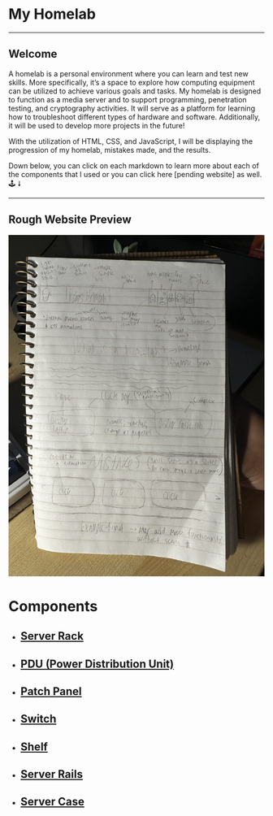 <h1> My Homelab</h1>
<hr> 
<h2> Welcome </h2>
<p> A homelab is a personal environment where you can learn and test new skills. More specifically, it’s a space to explore how computing equipment can be utilized to achieve various goals and tasks. My homelab is designed to function as a media server and to support programming, penetration testing, and cryptography activities. It will serve as a platform for learning how to troubleshoot different types of hardware and software. Additionally, it will be used to develop more projects in the future! </p>
  
 <p> With the utilization of HTML, CSS, and JavaScript, I will be displaying the progression of my homelab, mistakes made, and the results. </p>

<p> Down below, you can click on each markdown to learn more about each of the components that I used or you can click here [pending website] as well. 🕹️ 🠗  </p>
<hr> 
<h2> Rough Website Preview </h2>

<img src="IMAGES/RoughDesign.jpg" >
  
<br>

<h1> Components </h1>

- <h2> <a href= "Markdown/ServerRack.md"> Server Rack </a> </h2>
- <h2> <a href= "Markdown/PDU.md"> PDU (Power Distribution Unit) </a> </h2>
- <h2> <a href= "Markdown/PatchPanel.md"> Patch Panel </a>  </h2>
- <h2> <a href="Markdown/Switch.md"> Switch </a> </h2>
- <h2> <a href="Markdown/shelf.md"> Shelf </a> </h2>
- <h2> <a href="Markdown/RackRails.md"> Server Rails </a> </h2>
- <h2> <a href="Markdown/ServerCase.md"> Server Case </a> </h2>




